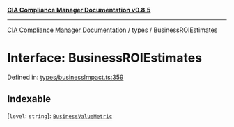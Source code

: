 [**CIA Compliance Manager Documentation v0.8.5**](../../README.md)

***

[CIA Compliance Manager Documentation](../../modules.md) / [types](../README.md) / BusinessROIEstimates

# Interface: BusinessROIEstimates

Defined in: [types/businessImpact.ts:359](https://github.com/Hack23/cia-compliance-manager/blob/4f2006283e1cd56feb8daea1f810b2bc8c1b1d1b/src/types/businessImpact.ts#L359)

## Indexable

\[`level`: `string`\]: [`BusinessValueMetric`](BusinessValueMetric.md)
